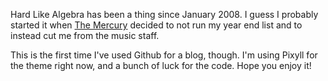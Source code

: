 Hard Like Algebra has been a thing since January 2008.  I guess I probably started it when [The Mercury](http://portlandmercury.com) decided to not run my year end list and to instead cut me from the music staff.

This is the first time I've used Github for a blog, though. I'm using Pixyll for the theme right now, and a bunch of luck for the code. Hope you enjoy it!